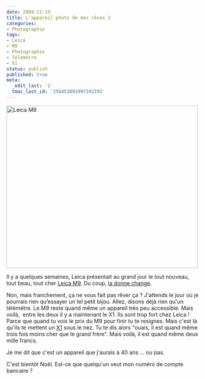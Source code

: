 ```yaml
---
date: 2009-11-19
title: L’appareil photo de mes rêves 2
categories:
- Photographie
tags:
- Leica
- M9
- Photographie
- Télémètre
- X1
status: publish
published: true
meta:
  _edit_last: '1'
  tmac_last_id: '256453891997192192'
---
```

<img class="alignnone size-medium wp-image-1425" title="Leica M9" src="https://dlgjp9x71cipk.cloudfront.net/2009/11/leica-m9-550x468-500x425.jpg" alt="Leica M9" width="500" height="425" />

Il y a quelques semaines, Leica présentait au grand jour le tout nouveau, tout beau, tout cher <a title="Lien vers le site du Leica M9" href="https://m9.leica-camera.com/">Leica M9</a>. Du coup, <a href="https://www.alienlebarge.ch/2008/01/06/lappareil-photo-de-mes-reves/">la donne change</a>.

<!--more-->

Non, mais franchement, ça ne vous fait pas rêver ça ? J'attends le jour où je pourrais rien qu’essayer un tel petit bijou. Allez, disons déjà rien qu'un télémètre. Le M9 reste quand même un appareil très peu accessible. Mais voilà,  entre les deux il y a maintenant le X1. Ils sont trop fort chez Leica ! Parce que quand tu vois le prix du M9 pour finir tu te resignes. Mais c'est là qu'ils te mettent un <a title="Lien vers le site du Leica X1" href="https://fr.leica-camera.com/photography/compact_cameras/x1/">X1</a> sous le nez. Tu te dis alors "ouais, il est quand même trois fois moins cher que le grand frère". Mais voilà, il est quand même deux mille francs.

Je me dit que c'est un appareil que j'aurais à 40 ans ... ou pas.

C'est bientôt Noël. Est-ce que quelqu'un veut mon numéro de compte bancaire ?
